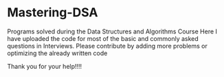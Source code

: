 # Mastering-DSA
Programs solved during the Data Structures and Algorithms Course
Here I have uploaded the code for most of the basic and commonly asked questions in Interviews.
Please contribute by adding more problems or optimizing the already written code

Thank you for your help!!!!
